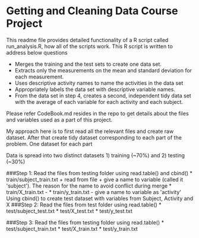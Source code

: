 # Getting and Cleaning Data Course Project

This readme file provides detailed functionality of a R script called run_analysis.R, how all of the scripts work. This R script is written to address below questions
* Merges the training and the test sets to create one data set.
* Extracts only the measurements on the mean and standard deviation for each measurement. 
* Uses descriptive activity names to name the activities in the data set
* Appropriately labels the data set with descriptive variable names. 
* From the data set in step 4, creates a second, independent tidy data set with the average of each variable for each activity and each subject.

Please refer CodeBook.md resides in the repo to get details about the files and variables used as a part of this project. 

My approach here is to first read all the relevant files and create raw dataset. After that create tidy dataset corresponding to each part of the problem. One dataset for each part

Data is spread into two distinct datasets 1) training (~70%) and 2) testing (~30%)

###Step 1: Read the files from testing folder using read.table() and cbind() 
    * train/subject_train.txt 
      + read from file
      + give a name to variable (called it 'subject'). The reason for the name to avoid conflict during merge
    * train/X_train.txt - 
    * train/y_train.txt - give a name to variable as 'activity'
    Using cbind() to create test dataset with variables from Subject, Activity and X
###Step 2: Read the files from test folder using read.table()
    * test/subject_test.txt
    * test/X_test.txt
    * test/y_test.txt

###Step 3: Read the files from testing folder using read.table()
    * test/subject_train.txt
    * test/X_train.txt
    * test/y_train.txt
    
    
